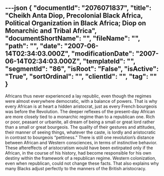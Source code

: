 ---json
{
  "documentId": "2076071837",
  "title": "Cheikh Anta Diop, Precolonial Black Africa, Political Organization in Black Africa; Diop on Monarchic and Tribal Africa",
  "documentShortName": "",
  "fileName": "",
  "path": "",
  "date": "2007-06-14T02:34:03.000Z",
  "modificationDate": "2007-06-14T02:34:03.000Z",
  "templateId": "",
  "segmentId": "86",
  "isRoot": "False",
  "isActive": "True",
  "sortOrdinal": "",
  "clientId": "",
  "tag": ""
}
---

Africans thus never experienced a lay republic, even though the regimes were almost everywhere democratic, with a balance of powers. That is why every African is at heart a hidden aristocrat, just as every French bourgeois was before the Revolution. The deeper reflexes of the present-day African are more closely tied to a monarchic regime than to a republican one. Rich or poor, peasant or urbanite, all dream of being a small or great lord rather than a small or great bourgeois. The quality of their gestures and attitudes, their manner of seeing things, whatever the caste, is lordly and aristocratic in contrast to bourgeois “pettiness.” There is still one revolution’s distance between African and Western consciences, in terms of instinctive behavior. These aftereffects of aristocratism would have been extirpated only if the African, in the course of his history, had become responsible for his own destiny within the framework of a republican regime. Western colonization, even when republican, could not change these facts. That also explains why many Blacks adjust perfectly to the manners of the British aristocracy.
